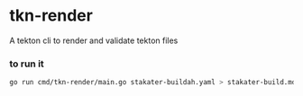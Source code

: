 # tkn-render
A tekton cli to render and validate tekton files

###  to run it

```bash
go run cmd/tkn-render/main.go stakater-buildah.yaml > stakater-build.md
```
